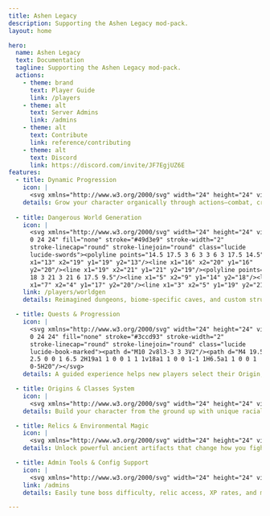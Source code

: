 ```yaml
---
title: Ashen Legacy
description: Supporting the Ashen Legacy mod-pack.
layout: home

hero:
  name: Ashen Legacy
  text: Documentation
  tagline: Supporting the Ashen Legacy mod-pack.
  actions:
    - theme: brand
      text: Player Guide
      link: /players
    - theme: alt
      text: Server Admins
      link: /admins
    - theme: alt
      text: Contribute
      link: reference/contributing
    - theme: alt
      text: Discord
      link: https://discord.com/invite/JF7EgjUZ6E
features:
  - title: Dynamic Progression
    icon: |
      <svg xmlns="http://www.w3.org/2000/svg" width="24" height="24" viewBox="0 0 24 24" fill="none" stroke="#8A6BBE" stroke-width="2" stroke-linecap="round" stroke-linejoin="round" class="lucide lucide-waypoints"><circle cx="12" cy="4.5" r="2.5"/><path d="m10.2 6.3-3.9 3.9"/><circle cx="4.5" cy="12" r="2.5"/><path d="M7 12h10"/><circle cx="19.5" cy="12" r="2.5"/><path d="m13.8 17.7 3.9-3.9"/><circle cx="12" cy="19.5" r="2.5"/></svg>
    details: Grow your character organically through actions—combat, crafting, and exploration all contribute to personalized aptitudes and playstyles.
	
  - title: Dangerous World Generation
    icon: |
      <svg xmlns="http://www.w3.org/2000/svg" width="24" height="24" viewBox="0
      0 24 24" fill="none" stroke="#49d3e9" stroke-width="2"
      stroke-linecap="round" stroke-linejoin="round" class="lucide
      lucide-swords"><polyline points="14.5 17.5 3 6 3 3 6 3 17.5 14.5"/><line
      x1="13" x2="19" y1="19" y2="13"/><line x1="16" x2="20" y1="16"
      y2="20"/><line x1="19" x2="21" y1="21" y2="19"/><polyline points="14.5 6.5
      18 3 21 3 21 6 17.5 9.5"/><line x1="5" x2="9" y1="14" y2="18"/><line
      x1="7" x2="4" y1="17" y2="20"/><line x1="3" x2="5" y1="19" y2="21"/></svg>
    link: /players/worldgen
    details: Reimagined dungeons, biome-specific caves, and custom structures add risk and reward to every corner of the Overworld, Nether, and End.

  - title: Quests & Progression
    icon: |
      <svg xmlns="http://www.w3.org/2000/svg" width="24" height="24" viewBox="0
      0 24 24" fill="none" stroke="#3ccd93" stroke-width="2"
      stroke-linecap="round" stroke-linejoin="round" class="lucide
      lucide-book-marked"><path d="M10 2v8l3-3 3 3V2"/><path d="M4 19.5v-15A2.5
      2.5 0 0 1 6.5 2H19a1 1 0 0 1 1 1v18a1 1 0 0 1-1 1H6.5a1 1 0 0 1
      0-5H20"/></svg>
    details: A guided experience helps new players select their Origin, Class, and starting aptitudes while uncovering relics, rewards, and ascendencies.

  - title: Origins & Classes System
    icon: |
      <svg xmlns="http://www.w3.org/2000/svg" width="24" height="24" viewBox="0 0 24 24" fill="none" stroke="#8A6BBE" stroke-width="2" stroke-linecap="round" stroke-linejoin="round" class="lucide lucide-waypoints"><circle cx="12" cy="4.5" r="2.5"/><path d="m10.2 6.3-3.9 3.9"/><circle cx="4.5" cy="12" r="2.5"/><path d="M7 12h10"/><circle cx="19.5" cy="12" r="2.5"/><path d="m13.8 17.7 3.9-3.9"/><circle cx="12" cy="19.5" r="2.5"/></svg>
    details: Build your character from the ground up with unique racial powers and profession-based bonuses that define your strengths from day one.

  - title: Relics & Environmental Magic
    icon: |
      <svg xmlns="http://www.w3.org/2000/svg" width="24" height="24" viewBox="0 0 24 24" fill="none" stroke="#D05A6E" stroke-width="2" stroke-linecap="round" stroke-linejoin="round" class="lucide lucide-shield-ellipsis"><path d="M20 13c0 5-3.5 7.5-7.66 8.95a1 1 0 0 1-.67-.01C7.5 20.5 4 18 4 13V6a1 1 0 0 1 1-1c2 0 4.5-1.2 6.24-2.72a1.17 1.17 0 0 1 1.52 0C14.51 3.81 17 5 19 5a1 1 0 0 1 1 1z"/><path d="M8 12h.01"/><path d="M12 12h.01"/><path d="M16 12h.01"/></svg>
    details: Unlock powerful ancient artifacts that change how you fight, survive, and explore—with aura effects, passive buffs, and magical synergy.

  - title: Admin Tools & Config Support
    icon: |
      <svg xmlns="http://www.w3.org/2000/svg" width="24" height="24" viewBox="0 0 24 24" fill="none" stroke="#f17c67" stroke-width="2" stroke-linecap="round" stroke-linejoin="round" class="lucide lucide-square-terminal"><path d="m7 11 2-2-2-2"/><path d="M11 13h4"/><rect width="18" height="18" x="3" y="3" rx="2" ry="2"/></svg>
    link: /admins
    details: Easily tune boss difficulty, relic access, XP rates, and more through flexible config files and server-ready documentation.

---
```


<script setup>
import { onMounted } from 'vue'

onMounted(() => {
  var preferredKawaii
  try {
    preferredKawaii = localStorage.getItem('uwu')
  } catch (err) {}
  const urlParams = new URLSearchParams(window.location.search)
  const kawaii = urlParams.get('uwu')
  const setKawaii = () => {
    const images = document.querySelectorAll('.VPImage.image-src')
    images.forEach((img) => {
      img.src = '/logo-uwu.svg'
    })
  }
  const resetKawaii = () => {
    const images = document.querySelectorAll('.VPImage.image-src')
    images.forEach((img) => {
      img.src = '/test.png'
    })
  }
  if (kawaii === 'true') {
    try {
      localStorage.setItem('uwu', true)
    } catch (err) {}
    console.log('uwu mode enabled. Disable with "?uwu=false".');
    setKawaii()
  } else if (kawaii === 'false') {
    try {
      localStorage.removeItem('uwu', false)
    } catch (err) {}
    resetKawaii()
  } else if (preferredKawaii) {
    setKawaii()
  }

  let clickCount = 0;
  const heroImage = document.querySelector('.VPImage.image-src');
  
  const handleClick = () => {
    clickCount += 1;
    if (clickCount === 5) {
      const isKawaii = localStorage.getItem('uwu') === 'true';
      if (isKawaii) {
        localStorage.removeItem('uwu');
        resetKawaii();
        console.log('uwu mode disabled.');
      } else {
        localStorage.setItem('uwu', true);
        setKawaii();
        console.log('uwu mode enabled after 5 clicks.');
      }
      clickCount = 0;
    }
  };

  if (heroImage) {
    heroImage.addEventListener('click', handleClick);
  }
})
</script>